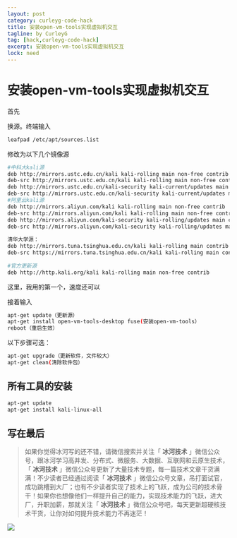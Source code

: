```yaml
---
layout: post
category: curleyg-code-hack
title: 安装open-vm-tools实现虚拟机交互
tagline: by CurleyG
tag: [hack,curleyg-code-hack]
excerpt: 安装open-vm-tools实现虚拟机交互
lock: need
---
```


# 安装open-vm-tools实现虚拟机交互

首先

换源。终端输入 

```bash
leafpad /etc/apt/sources.list
```

修改为以下几个镜像源

```bash
#中科大kali源
deb http://mirrors.ustc.edu.cn/kali kali-rolling main non-free contrib
deb-src http://mirrors.ustc.edu.cn/kali kali-rolling main non-free contrib
deb http://mirrors.ustc.edu.cn/kali-security kali-current/updates main contrib non-free
deb-src http://mirrors.ustc.edu.cn/kali-security kali-current/updates main contrib non-free
#阿里云kali源
deb http://mirrors.aliyun.com/kali kali-rolling main non-free contrib
deb-src http://mirrors.aliyun.com/kali kali-rolling main non-free contrib
deb http://mirrors.aliyun.com/kali-security kali-rolling/updates main contrib non-free
deb-src http://mirrors.aliyun.com/kali-security kali-rolling/updates main contrib non-free
 
清华大学源：
deb http://mirrors.tuna.tsinghua.edu.cn/kali kali-rolling main contrib non-free
deb-src https://mirrors.tuna.tsinghua.edu.cn/kali kali-rolling main contrib non-free
 
#官方更新源
deb http://http.kali.org/kali kali-rolling main non-free contrib
```

这里，我用的第一个，速度还可以

接着输入

```bash
apt-get update（更新源）
apt-get install open-vm-tools-desktop fuse(安装open-vm-tools）
reboot（重启生效）
```

以下步骤可选：

```bash
apt-get upgrade（更新软件，文件较大）
apt-get clean(清除软件包）
```

## 所有工具的安装

```bash
apt-get update
apt-get install kali-linux-all
```


## 写在最后

> 如果你觉得冰河写的还不错，请微信搜索并关注「 **冰河技术** 」微信公众号，跟冰河学习高并发、分布式、微服务、大数据、互联网和云原生技术，「 **冰河技术** 」微信公众号更新了大量技术专题，每一篇技术文章干货满满！不少读者已经通过阅读「 **冰河技术** 」微信公众号文章，吊打面试官，成功跳槽到大厂；也有不少读者实现了技术上的飞跃，成为公司的技术骨干！如果你也想像他们一样提升自己的能力，实现技术能力的飞跃，进大厂，升职加薪，那就关注「 **冰河技术** 」微信公众号吧，每天更新超硬核技术干货，让你对如何提升技术能力不再迷茫！


![](https://img-blog.csdnimg.cn/20200906013715889.png)
